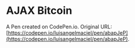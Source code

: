 # AJAX Bitcoin 

A Pen created on CodePen.io. Original URL: [https://codepen.io/luisangelmaciel/pen/abapJeP](https://codepen.io/luisangelmaciel/pen/abapJeP).

